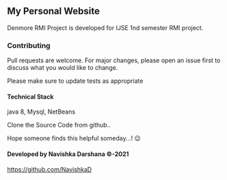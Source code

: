 ## My Personal Website

Denmore RMI Project is developed for IJSE 1nd semester RMI project.

### Contributing
Pull requests are welcome. For major changes, please open an issue first to discuss what you would like to change.

Please make sure to update tests as appropriate

#### Technical Stack

java 8,
Mysql,
NetBeans


Clone the Source Code from github..

Hope someone finds this helpful someday...! 😉

#### Developed by Navishka Darshana ©-2021

https://github.com/NavishkaD
